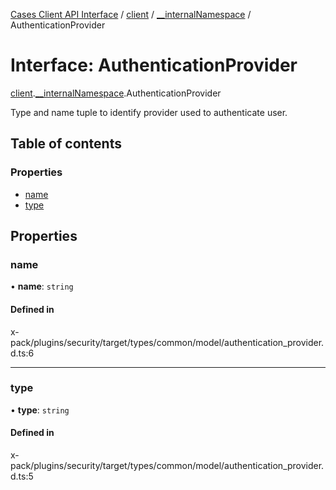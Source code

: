 [Cases Client API Interface](../README.md) / [client](../modules/client.md) / [\_\_internalNamespace](../modules/client.__internalNamespace.md) / AuthenticationProvider

# Interface: AuthenticationProvider

[client](../modules/client.md).[__internalNamespace](../modules/client.__internalNamespace.md).AuthenticationProvider

Type and name tuple to identify provider used to authenticate user.

## Table of contents

### Properties

- [name](client.__internalNamespace.AuthenticationProvider.md#name)
- [type](client.__internalNamespace.AuthenticationProvider.md#type)

## Properties

### name

• **name**: `string`

#### Defined in

x-pack/plugins/security/target/types/common/model/authentication_provider.d.ts:6

___

### type

• **type**: `string`

#### Defined in

x-pack/plugins/security/target/types/common/model/authentication_provider.d.ts:5
